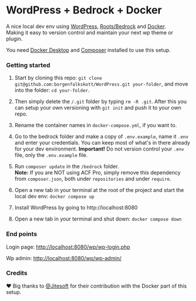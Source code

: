 # WordPress + Bedrock + Docker

A nice local dev env using [WordPress](https://wordpress.org/), [Roots/Bedrock](https://roots.io/bedrock/) and [Docker](https://www.docker.com/).  
Making it easy to version control and maintain your next wp theme or plugin.

You need [Docker Desktop](https://www.docker.com/get-started) and [Composer](https://getcomposer.org/download/) installed to use this setup.

### Getting started

1. Start by cloning this repo: `git clone git@github.com:borgenfalkskott/WordPress.git your-folder`, and move into the folder: `cd your-folder`.

2. Then simply delete the `/.git` folder by typing `rm -R .git`. After this you can setup your own versioning with `git init` and push it to your own repo.

3. Rename the container names in `docker-compose.yml`, if you want to.

4. Go to the bedrock folder and make a copy of `.env.example`, name it `.env` and enter your credentials. You can keep most of what's in there already for your dev environment. **Important!** Do not version control your `.env` file, only the `.env.example` file.

5. Run `composer update` in the `/bedrock` folder.  
   **Note:** If you are NOT using ACF Pro, simply remove this dependency from `composer.json`, both under `repositories` and under `require`.

6. Open a new tab in your terminal at the root of the project and start the local dev env: `docker compose up`

7. Install WordPress by going to http://localhost:8080

8. Open a new tab in your terminal and shut down: `docker compose down`

### End points

Login page: [http://localhost:8080/wp/wp-login.php](http://localhost:8080/wp/wp-login.php)

Wp admin: [http://localhost:8080/wp/wp-admin/](http://localhost:8080/wp/wp-admin/)

### Credits

❤️ Big thanks to [@Jitesoft](https://github.com/jitesoft) for their contribution with the Docker part of this setup.

